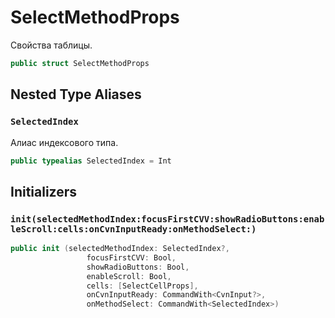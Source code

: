 # SelectMethodProps

Свойства таблицы.

``` swift
public struct SelectMethodProps 
```

## Nested Type Aliases

### `SelectedIndex`

Алиас индексового типа.

``` swift
public typealias SelectedIndex = Int
```

## Initializers

### `init(selectedMethodIndex:focusFirstCVV:showRadioButtons:enableScroll:cells:onCvnInputReady:onMethodSelect:)`

``` swift
public init (selectedMethodIndex: SelectedIndex?,
                 focusFirstCVV: Bool,
                 showRadioButtons: Bool,
                 enableScroll: Bool,
                 cells: [SelectCellProps],
                 onCvnInputReady: CommandWith<CvnInput?>,
                 onMethodSelect: CommandWith<SelectedIndex>) 
```
